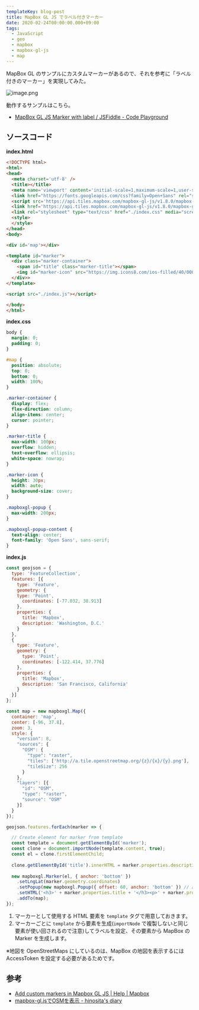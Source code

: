 ```yaml
---
templateKey: blog-post
title: MapBox GL JS でラベル付きマーカー
date: 2020-02-24T00:00:00.000+09:00
tags:
  - JavaScript
  - geo
  - mapbox
  - mapbox-gl-js
  - map
---
```

MapBox GL のサンプルにカスタムマーカーがあるので、それを参考に「ラベル付きのマーカー」を実現してみた。
<!--more-->

![image.png](https://qiita-image-store.s3.ap-northeast-1.amazonaws.com/0/8227/6332001c-8d5c-f095-235e-672f1ccf4bd7.png)

動作するサンプルはこちら。

* [MapBox GL JS Marker with label / JSFiddle - Code Playground](https://jsfiddle.net/amay077/vn3741o6/15/)

## ソースコード

**index.html**

```html
<!DOCTYPE html>
<html>
<head>
  <meta charset='utf-8' />
  <title></title>
  <meta name='viewport' content='initial-scale=1,maximum-scale=1,user-scalable=no' />
  <link href="https://fonts.googleapis.com/css?family=Open+Sans" rel="stylesheet">
  <script src='https://api.tiles.mapbox.com/mapbox-gl-js/v1.8.0/mapbox-gl.js'></script>
  <link href='https://api.tiles.mapbox.com/mapbox-gl-js/v1.8.0/mapbox-gl.css' rel='stylesheet' />
  <link rel="stylesheet" type="text/css" href="./index.css" media="screen">
  <style>
  </style>
</head>
<body>

<div id='map'></div>

<template id="marker">
  <div class="marker-container">
    <span id="title" class="marker-title"></span>
    <img id="marker-icon" src="https://img.icons8.com/ios-filled/40/0000FF/marker.png">
  </div>>
</template>

<script src="./index.js"></script>

</body>
</html>
```

**index.css**

```css
body {
  margin: 0;
  padding: 0;
}

#map {
  position: absolute;
  top: 0;
  bottom: 0;
  width: 100%;
}

.marker-container {
  display: flex; 
  flex-direction: column; 
  align-items: center; 
  cursor: pointer;
}

.marker-title {
  max-width: 100px;
  overflow: hidden;
  text-overflow: ellipsis;
  white-space: nowrap;
}

.marker-icon {
  height: 30px; 
  width: auto; 
  background-size: cover;
}

.mapboxgl-popup {
  max-width: 200px;
}

.mapboxgl-popup-content {
  text-align: center;
  font-family: 'Open Sans', sans-serif;
}
```

**index.js**

```javascript
const geojson = {
  type: 'FeatureCollection',
  features: [{
    type: 'Feature',
    geometry: {
    type: 'Point',
      coordinates: [-77.032, 38.913]
    },
    properties: {
      title: 'Mapbox',
      description: 'Washington, D.C.'
    }
  },
  {
    type: 'Feature',
    geometry: {
      type: 'Point',
      coordinates: [-122.414, 37.776]
    },
    properties: {
      title: 'Mapbox',
      description: 'San Francisco, California'
    }
  }]
};

const map = new mapboxgl.Map({
  container: 'map',
  center: [-96, 37.8],
  zoom: 3,
  style: {
    "version": 8,
    "sources": {
      "OSM": {
        "type": "raster",
        "tiles": ['http://a.tile.openstreetmap.org/{z}/{x}/{y}.png'],
        "tileSize": 256
      }
    },
    "layers": [{
      "id": "OSM",
      "type": "raster",
      "source": "OSM"
    }]
  }
});

geojson.features.forEach(marker => {

  // Create element for marker from template
  const template = document.getElementById('marker');
  const clone = document.importNode(template.content, true);
  const el = clone.firstElementChild;
  
  clone.getElementById('title').innerHTML = marker.properties.description;
  
  new mapboxgl.Marker(el, { anchor: 'bottom' })
    .setLngLat(marker.geometry.coordinates)
    .setPopup(new mapboxgl.Popup({ offset: 60, anchor: 'bottom' }) // add popups
    .setHTML('<h3>' + marker.properties.title + '</h3><p>' + marker.properties.description + '</p>'))
    .addTo(map);
});
```

1. マーカーとして使用する HTML 要素を ``template`` タグで用意しておきます。
2. マーカーごとに ``template`` から要素を生成(``importNode`` で複製しないと同じ要素が使い回されるので注意)してラベルを設定、その要素から MapBox の Marker を生成します。

※地図を OpenStreetMaps にしているのは、MapBox の地図を表示するには AccessToken を設定する必要があるためです。

 

## 参考

* [Add custom markers in Mapbox GL JS | Help | Mapbox](https://docs.mapbox.com/help/tutorials/custom-markers-gl-js/)
* [mapbox-gl.jsでOSMを表示 - hinosita's diary](http://hinoshita.hatenadiary.com/entry/2018/07/31/163225)

